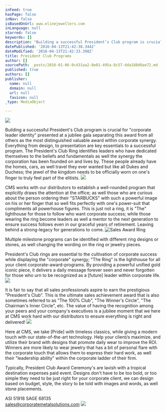 ```yaml
---
inFeed: true
hasPage: false
inNav: false
isBasedOnUrl: www.elinejewellers.com
inLanguage: null
starred: false
keywords: []
description: "Building a successful President’s Club program is crucial for “corporate leader identity” presented at a jubilee gala separating this award from all others as the most distinguished valuable award within corporate synergy.\_ Everything from design, to presentation are key essentials to a successful program.\_ The President’s Club Ring identifies leaders who have dedicated themselves to the beliefs and fundamentals as well the synergy the corporation has been founded on and lives by.\_ These people already have the homes, cars, as well travel they ever wanted but like all Dukes and Duchess; the jewel of the kingdom needs to be officially worn on one’s finger to truly feel part of the elitists."
datePublished: '2016-04-13T21:42:38.344Z'
dateModified: '2016-04-13T21:42:33.398Z'
title: President Club Programs
author: []
sourcePath: _posts/2016-01-06-0c431aa2-8e01-495a-8c57-dda188d0ae72.md
published: true
authors: []
publisher:
  name: null
  domain: null
  url: null
  favicon: null
_type: MediaObject

---
```

![](https://the-grid-user-content.s3-us-west-2.amazonaws.com/54faf91a-2691-4484-8058-bd9d4a800480.jpg)

Building a successful President's Club program is crucial for "corporate leader identity" presented at a jubilee gala separating this award from all others as the most distinguished valuable award within corporate synergy.  Everything from design, to presentation are key essentials to a successful program.  The President's Club Ring identifies leaders who have dedicated themselves to the beliefs and fundamentals as well the synergy the corporation has been founded on and lives by.  These people already have the homes, cars, as well travel they ever wanted but like all Dukes and Duchess; the jewel of the kingdom needs to be officially worn on one's finger to truly feel part of the elitists.
![](https://the-grid-user-content.s3-us-west-2.amazonaws.com/c296f103-8a53-42bf-972f-1c7958f4292b.jpg)

CMS works with our distributors to establish a well-rounded program that explicitly draws the attention at the office; as well those who are curious about the person ordering their "STARBUCKS" with such a powerful image on his or her finger that so well fits perfectly with one's power-suit that compliments all powerhouse figures.  This is just not a ring, it is "The" lighthouse for those to follow who want corporate success; while those wearing the ring become leaders as well a mentor to the next generation to ensure success follows even in our graceful years of retirement.  Leaving behind a strong-legacy for generations to come.
![Sales Award Ring](https://the-grid-user-content.s3-us-west-2.amazonaws.com/605abbc6-2792-4d58-854c-838f80846e3e.jpg)

Multiple milestone programs can be identified with different ring designs or stones, as well changing the wording on the ring or jewelry pieces.

President's Club rings are essential to the cultivation of corporate success while displaying the "corporate" synergy; "The Ring" is the lighthouse for all your client corporate-award-programs. By providing a powerful unified gold iconic piece, it delivers a daily message forever seen and never forgotten for those who urn to be recognized as a \[future\] leader within corporate life.
![](https://the-grid-user-content.s3-us-west-2.amazonaws.com/0db42fb4-12d2-4965-b739-7184b884bd11.jpg)

It is fair to say
that all sales professionals aspire to earn the prestigious "President's
Club".  This is the ultimate sales achievement award that is also
sometimes referred to as "The 100% Club", "The Winner's Circle", "The
Chairman's Inner Circle", etc.  The value of having the recognition among
your peers and your company's executives is a jubilee moment that we here at
CMS work hard with our distributors to ensure everything is right and
delivered!
![](https://the-grid-user-content.s3-us-west-2.amazonaws.com/7189735d-2468-4f09-aeb2-d42908daf8f5.jpg)

Here at CMS,
we take \[Pride\] with timeless classics, while giving a modern touch with our
state-of-the-art technology.  Help your client/s maximize, and utilize
their brand with designs that promote daily wear to improve the ROI.
 Winners are more likely to wear jewelry that has a bit of personal flare
with the corporate touch that allows them to express their hard work, as well
their "leadership ability" within the corporate ladder of their firm.

Typically, President Club Award Ceremony's are lavish with a
tropical destination expenses paid event.  Designs don't have to be too
bold, or too simple they need to be just right for your corporate client, we
can design based on budget, style, the story to be told with images and words,
as well stone placements.

ASI 51918 SAGE 68135  
sales@corporatemetalsolutions.com
![](https://the-grid-user-content.s3-us-west-2.amazonaws.com/7b722cf1-c9b6-4b70-a5d7-3dc92569d0ae.jpg)